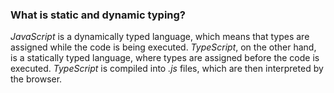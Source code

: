 ### What is static and dynamic typing?
*JavaScript* is a dynamically typed language, which means that types are assigned while the code is being executed. *TypeScript*, on the other hand, is a statically typed language, where types are assigned before the code is executed. *TypeScript* is compiled into *.js* files, which are then interpreted by the browser.
